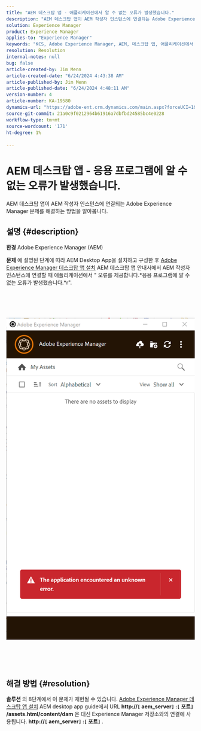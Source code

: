 ```yaml
---
title: "AEM 데스크탑 앱 - 애플리케이션에서 알 수 없는 오류가 발생했습니다."
description: "AEM 데스크탑 앱이 AEM 작성자 인스턴스에 연결되는 Adobe Experience Manager 문제를 해결하는 방법에 대해 알아봅니다."
solution: Experience Manager
product: Experience Manager
applies-to: "Experience Manager"
keywords: "KCS, Adobe Experience Manager, AEM, 데스크탑 앱, 애플리케이션에서 알 수 없는 오류가 발생했습니다. FAQ"
resolution: Resolution
internal-notes: null
bug: false
article-created-by: Jim Menn
article-created-date: "6/24/2024 4:43:38 AM"
article-published-by: Jim Menn
article-published-date: "6/24/2024 4:48:11 AM"
version-number: 4
article-number: KA-19580
dynamics-url: "https://adobe-ent.crm.dynamics.com/main.aspx?forceUCI=1&pagetype=entityrecord&etn=knowledgearticle&id=5b64ce51-e431-ef11-8409-000d3a5a67ba"
source-git-commit: 21a0c9f0212964b61916a7dbfbd24585bc4e0228
workflow-type: tm+mt
source-wordcount: '171'
ht-degree: 1%

---
```


# AEM 데스크탑 앱 - 응용 프로그램에 알 수 없는 오류가 발생했습니다.


AEM 데스크탑 앱이 AEM 작성자 인스턴스에 연결되는 Adobe Experience Manager 문제를 해결하는 방법을 알아봅니다.

## 설명 {#description}


<b>환경</b>
Adobe Experience Manager (AEM)

<b>문제</b>
에 설명된 단계에 따라 AEM Desktop App을 설치하고 구성한 후 [Adobe Experience Manager 데스크탑 앱 설치](https://experienceleague.adobe.com/docs/experience-manager-desktop-app/using/install-upgrade.html?lang=en#install-v2) AEM 데스크탑 앱 안내서에서 AEM 작성자 인스턴스에 연결할 때 애플리케이션에서 &quot; 오류를 제공합니다.*응용 프로그램에 알 수 없는 오류가 발생했습니다.*r&quot;.
<br><br><br> <br><br> ![](assets/___5c64ce51-e431-ef11-8409-000d3a5a67ba___.png)<br><br> <br><br> 

## 해결 방법 {#resolution}


<b>솔루션</b>
의 8단계에서 이 문제가 재현될 수 있습니다. [Adobe Experience Manager 데스크탑 앱 설치](https://experienceleague.adobe.com/docs/experience-manager-desktop-app/using/install-upgrade.html?lang=en#install-v2) AEM desktop app guide에서 URL <b>http://`[` aem_server`]` :`[` 포트`]` /assets.html/content/dam</b> 은 대신 Experience Manager 저장소와의 연결에 사용됩니다. <b>http://`[` aem_server`]` :`[` 포트`]` </b>.
